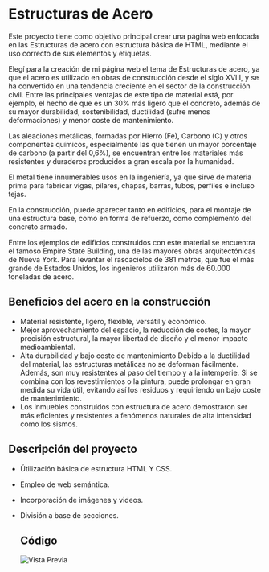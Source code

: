 # Estructuras de Acero

Este proyecto tiene como objetivo principal crear una página web enfocada en las Estructuras de acero con estructura básica de HTML, mediante el uso correcto de sus elementos y etiquetas.

Elegí para la creación de mi página web el tema de Estructuras de acero, ya que el acero es utilizado en obras de construcción desde el siglo XVIII, y se ha convertido en una tendencia creciente en el sector de la construcción civil. Entre las principales ventajas de este tipo de material está, por ejemplo,  el hecho de que es un 30% más ligero que el concreto, además de su mayor durabilidad, sostenibilidad, ductilidad (sufre menos deformaciones) y menor coste de mantenimiento.

Las aleaciones metálicas, formadas por Hierro (Fe), Carbono (C) y otros componentes químicos, especialmente las que tienen un mayor porcentaje de carbono (a partir del 0,6%), se encuentran entre los materiales más resistentes y duraderos producidos a gran escala por la humanidad.

El metal tiene innumerables usos en la ingeniería, ya que sirve de materia prima para fabricar vigas, pilares, chapas, barras, tubos, perfiles e incluso tejas. 

En la construcción, puede aparecer tanto en edificios, para el montaje de una estructura base, como en forma de refuerzo, como complemento del concreto armado.

Entre los ejemplos de edificios construidos con este material se encuentra el famoso Empire State Building, una de las mayores obras arquitectónicas de Nueva York. Para levantar el rascacielos de 381 metros, que fue el más grande de Estados Unidos, los ingenieros utilizaron más de 60.000 toneladas de acero.

## Beneficios del acero en la construcción
- Material resistente, ligero, flexible, versátil y económico.
- Mejor aprovechamiento del espacio, la reducción de costes, la mayor precisión estructural, la mayor libertad de diseño y el menor impacto medioambiental.
- Alta durabilidad y bajo coste de mantenimiento
Debido a la ductilidad del material, las estructuras metálicas no se deforman fácilmente. Además, son muy resistentes al paso del tiempo y a la intemperie. Si se combina con los revestimientos o la pintura, puede prolongar en gran medida su vida útil, evitando así los residuos y requiriendo un bajo coste de mantenimiento. 
- Los inmuebles construidos con estructura de acero demostraron ser más eficientes y resistentes a fenómenos naturales de alta intensidad como los sismos.

## Descripción del proyecto

- Útilización básica de estructura HTML Y CSS.
- Empleo de web semántica.
- Incorporación de imágenes y videos.
- División a base de secciones.

  ## Código

  ![Vista Previa](https://i.postimg.cc/gkZ65DKK/c-digo-proyecto-8-1-0.jpg)
